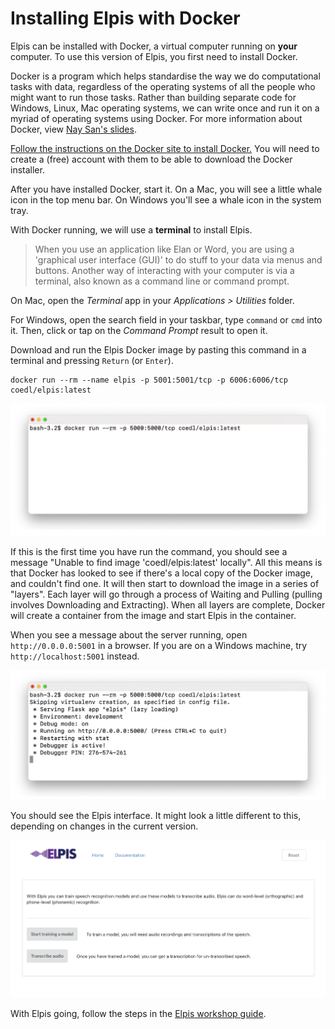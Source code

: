 # Installing Elpis with Docker

Elpis can be installed with Docker, a virtual computer running on **your** computer. To use this version of Elpis, you first need to install Docker.


Docker is a program which helps standardise the way we do computational tasks with data, regardless of the operating systems of all the people who might want to run those tasks. Rather than building separate code for Windows, Linux, Mac operating systems, we can write once and run it on a myriad of operating systems using Docker. For more information about Docker, view [Nay San's slides](http://goo.gl/qxQDPP).

[Follow the instructions on the Docker site to install Docker.](https://www.docker.com/products/docker-desktop)
You will need to create a (free) account with them to be able to download the Docker installer.


After you have installed Docker, start it. On a Mac, you will see a little whale icon in the top menu bar. On Windows you'll see a whale icon in the system tray.

With Docker running, we will use a **terminal** to install Elpis.

 > When you use an application like Elan or Word, you are using a 'graphical user interface (GUI)' to do stuff to your data via menus and buttons. Another way of interacting with your computer is via a terminal, also known as a command line or command prompt.

On Mac, open the *Terminal* app in your *Applications > Utilities* folder.

For Windows, open the search field in your taskbar, type  `command` or `cmd` into it. Then, click or tap on the *Command Prompt* result to open it.

Download and run the Elpis Docker image by pasting this command in a terminal and pressing `Return` (or `Enter`).

```
docker run --rm --name elpis -p 5001:5001/tcp -p 6006:6006/tcp coedl/elpis:latest
```

![Docker run command](assets/elpis-workshop-with-docker/command-1-latest.png)

If this is the first time you have run the command, you should see a message "Unable to find image 'coedl/elpis:latest' locally". All this means is that Docker has looked to see if there's a local copy of the Docker image, and couldn't find one. It will then start to download the image in a series of "layers". Each layer will go through a process of Waiting and Pulling (pulling involves Downloading and Extracting). When all layers are complete, Docker will create a container from the image and start Elpis in the container.

When you see a message about the server running, open `http://0.0.0.0:5001` in a browser. If you are on a Windows machine, try `http://localhost:5001` instead. 

![Docker running](assets/elpis-workshop-with-docker/command-2-latest.png)


You should see the Elpis interface. It might look a little different to this, depending on changes in the current version.

![Docker welcome screen](assets/elpis-workshop-with-docker/10-welcome-latest.png)


With Elpis going, follow the steps in the [Elpis workshop guide](elpis-workshop.md).

